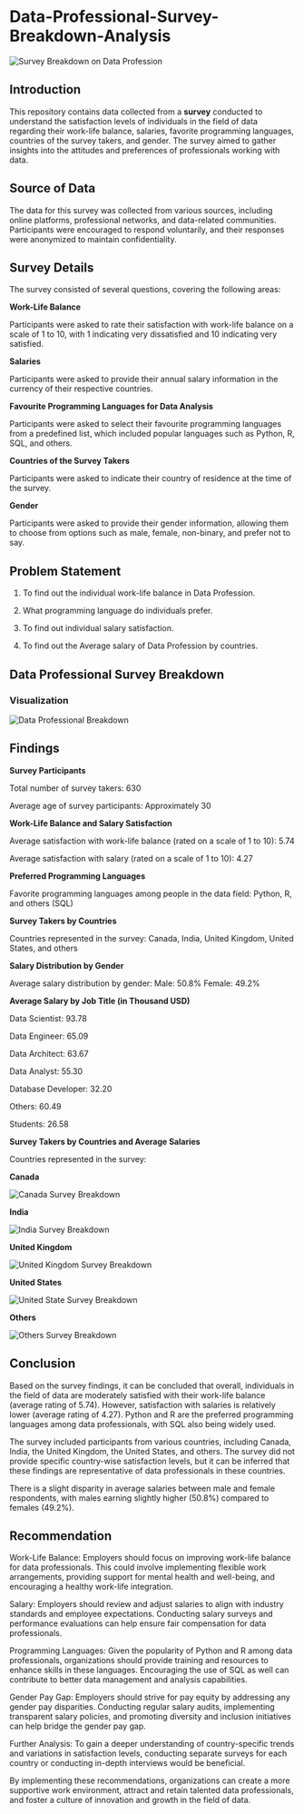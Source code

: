 # Data-Professional-Survey-Breakdown-Analysis

![Survey Breakdown on Data Profession](https://github.com/Kelvinchuks/Data-Professional-Survey-Breakdown/assets/93551370/81104b12-3851-49e7-a0aa-44831594e90b)

## Introduction

This repository contains data collected from a **survey** conducted to understand the satisfaction levels of individuals in the field of data regarding their work-life balance, salaries, favorite programming languages, countries of the survey takers, and gender. The survey aimed to gather insights into the attitudes and preferences of professionals working with data.

## Source of Data

The data for this survey was collected from various sources, including online platforms, professional networks, and data-related communities. Participants were encouraged to respond voluntarily, and their responses were anonymized to maintain confidentiality.

## Survey Details

The survey consisted of several questions, covering the following areas:

**Work-Life Balance**

Participants were asked to rate their satisfaction with work-life balance on a scale of 1 to 10, with 1 indicating very dissatisfied and 10 indicating very satisfied.

**Salaries**

Participants were asked to provide their annual salary information in the currency of their respective countries.

**Favourite Programming Languages for Data Analysis**

Participants were asked to select their favourite programming languages from a predefined list, which included popular languages such as Python, R, SQL, and others.

**Countries of the Survey Takers**

Participants were asked to indicate their country of residence at the time of the survey.

**Gender**

Participants were asked to provide their gender information, allowing them to choose from options such as male, female, non-binary, and prefer not to say.

## Problem Statement

  1. To find out the individual work-life balance in Data Profession.
  
  2. What programming language do individuals prefer.
  
  3. To find out individual salary satisfaction.
  
  4. To find out the Average salary of Data Profession by countries.

## Data Professional Survey Breakdown

### Visualization

![Data Professional Breakdown](https://github.com/Kelvinchuks/Data-Professional-Survey-Breakdown/assets/93551370/d6df82e4-ce9b-4078-8f87-4e346ff0cf96)


## Findings

**Survey Participants**

Total number of survey takers: 630

Average age of survey participants: Approximately 30

**Work-Life Balance and Salary Satisfaction**

Average satisfaction with work-life balance (rated on a scale of 1 to 10): 5.74

Average satisfaction with salary (rated on a scale of 1 to 10): 4.27

**Preferred Programming Languages**

Favorite programming languages among people in the data field: Python, R, and others (SQL)

**Survey Takers by Countries**

Countries represented in the survey: Canada, India, United Kingdom, United States, and others 

**Salary Distribution by Gender**

Average salary distribution by gender:
Male: 50.8%
Female: 49.2%

**Average Salary by Job Title (in Thousand USD)**

Data Scientist: 93.78

Data Engineer: 65.09

Data Architect: 63.67

Data Analyst: 55.30

Database Developer: 32.20

Others: 60.49

Students: 26.58

**Survey Takers by Countries and Average Salaries**

Countries represented in the survey:

**Canada**

![Canada Survey Breakdown](https://github.com/Kelvinchuks/Data-Professional-Survey-Breakdown/assets/93551370/c386154f-dad6-4ecf-bb44-65bece8d389c)

**India**

![India Survey Breakdown](https://github.com/Kelvinchuks/Data-Professional-Survey-Breakdown/assets/93551370/84aef75f-7973-463e-ad50-6052bfb97dcf)

**United Kingdom**

![United Kingdom Survey Breakdown](https://github.com/Kelvinchuks/Data-Professional-Survey-Breakdown/assets/93551370/28775c52-b799-4506-bd29-86395bab19fb)

**United States**

![United State Survey Breakdown](https://github.com/Kelvinchuks/Data-Professional-Survey-Breakdown/assets/93551370/214d1db6-49cc-443c-9275-84f735a86d55)

**Others**

![Others Survey Breakdown](https://github.com/Kelvinchuks/Data-Professional-Survey-Breakdown/assets/93551370/ec0d8afd-9d39-4ae5-9e12-68d8ef5438a4)

## Conclusion

Based on the survey findings, it can be concluded that overall, individuals in the field of data are moderately satisfied with their work-life balance (average rating of 5.74). However, satisfaction with salaries is relatively lower (average rating of 4.27). Python and R are the preferred programming languages among data professionals, with SQL also being widely used.

The survey included participants from various countries, including Canada, India, the United Kingdom, the United States, and others. The survey did not provide specific country-wise satisfaction levels, but it can be inferred that these findings are representative of data professionals in these countries.

There is a slight disparity in average salaries between male and female respondents, with males earning slightly higher (50.8%) compared to females (49.2%).

## Recommendation

Work-Life Balance: Employers should focus on improving work-life balance for data professionals. This could involve implementing flexible work arrangements, providing support for mental health and well-being, and encouraging a healthy work-life integration.

Salary: Employers should review and adjust salaries to align with industry standards and employee expectations. Conducting salary surveys and performance evaluations can help ensure fair compensation for data professionals.

Programming Languages: Given the popularity of Python and R among data professionals, organizations should provide training and resources to enhance skills in these languages. Encouraging the use of SQL as well can contribute to better data management and analysis capabilities.

Gender Pay Gap: Employers should strive for pay equity by addressing any gender pay disparities. Conducting regular salary audits, implementing transparent salary policies, and promoting diversity and inclusion initiatives can help bridge the gender pay gap.

Further Analysis: To gain a deeper understanding of country-specific trends and variations in satisfaction levels, conducting separate surveys for each country or conducting in-depth interviews would be beneficial.

By implementing these recommendations, organizations can create a more supportive work environment, attract and retain talented data professionals, and foster a culture of innovation and growth in the field of data.
